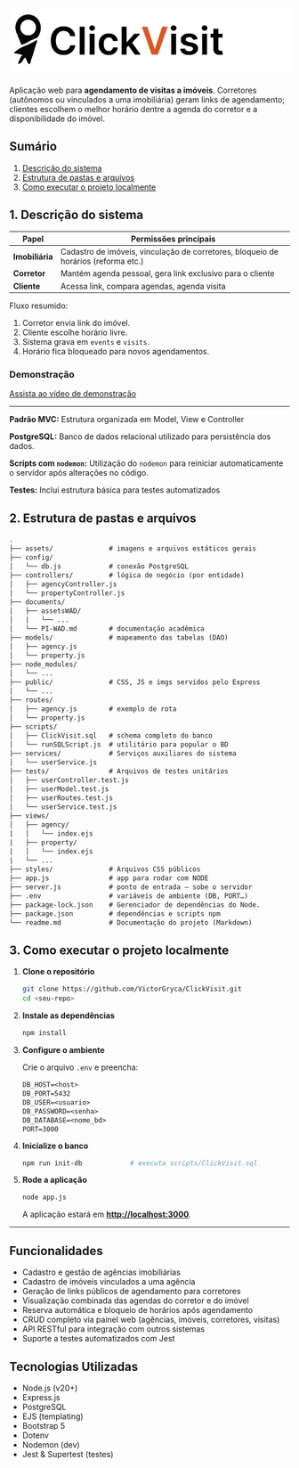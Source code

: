 ![ClickVisit](documents/assetsWAD/logoClickVisitBranco.png) 
----
Aplicação web para **agendamento de visitas a imóveis**. Corretores (autônomos ou vinculados a uma imobiliária) geram links de agendamento; clientes escolhem o melhor horário dentre a agenda do corretor e a disponibilidade do imóvel.

## Sumário

1. [Descrição do sistema](#c1)  
2. [Estrutura de pastas e arquivos](#c2)  
3. [Como executar o projeto localmente](#c3)  


## <a name="c1"></a>1. Descrição do sistema

| Papel           | Permissões principais                                                              |
| --------------- | ---------------------------------------------------------------------------------- |
| **Imobiliária** | Cadastro de imóveis, vinculação de corretores, bloqueio de horários (reforma etc.) |
| **Corretor**    | Mantém agenda pessoal, gera link exclusivo para o cliente                          |
| **Cliente**     | Acessa link, compara agendas, agenda visita                                        |

Fluxo resumido:

1. Corretor envia link do imóvel.
2. Cliente escolhe horário livre.
3. Sistema grava em `events` e `visits`.
4. Horário fica bloqueado para novos agendamentos.

### Demonstração

[Assista ao vídeo de demonstração](https://drive.google.com/file/d/1o0AENcoTsx6A9lpihsi9iEoB1boTJpUp/view?usp=sharing)

---

**Padrão MVC:** Estrutura organizada em Model, View e Controller

**PostgreSQL:** Banco de dados relacional utilizado para persistência dos dados.

**Scripts com `nodemon`:** Utilização do `nodemon` para reiniciar automaticamente o servidor após alterações no código.

**Testes:** Inclui estrutura básica para testes automatizados



## <a name="c2"></a>2. Estrutura de pastas e arquivos

```text
.
├── assets/              # imagens e arquivos estáticos gerais
├── config/
│   └── db.js            # conexão PostgreSQL
├── controllers/         # lógica de negócio (por entidade)
│   ├── agencyController.js
│   └── propertyController.js
├── documents/
│   ├── assetsWAD/
│   |   └── ...
│   └── PI-WAD.md        # documentação acadêmica
├── models/              # mapeamento das tabelas (DAO)
│   ├── agency.js
│   └── property.js
├── node_modules/ 
│   └── ...
├── public/              # CSS, JS e imgs servidos pelo Express
│   └── ...
├── routes/
│   ├── agency.js        # exemplo de rota
│   └── property.js
├── scripts/
│   ├── ClickVisit.sql   # schema completo do banco
│   └── runSQLScript.js  # utilitário para popular o BD
├── services/            # Serviços auxiliares do sistema
│   └── userService.js
├── tests/               # Arquivos de testes unitários
│   ├── userController.test.js
│   ├── userModel.test.js
│   ├── userRoutes.test.js
│   └── userService.test.js
├── views/ 
│   ├── agency/
|   │   └── index.ejs
|   ├── property/
|   │   └── index.ejs
|   └── ...
├── styles/              # Arquivos CSS públicos
├── app.js               # app para rodar com NODE
├── server.js            # ponto de entrada — sobe o servidor
├── .env                 # variáveis de ambiente (DB, PORT…)
├── package-lock.json    # Gerenciador de dependências do Node.
├── package.json         # dependências e scripts npm
└── readme.md            # Documentação do projeto (Markdown)
```

## <a name="c3"></a>3. Como executar o projeto localmente

1. **Clone o repositório**

   ```bash
   git clone https://github.com/VictorGryca/ClickVisit.git
   cd <seu-repo>
   ```

2. **Instale as dependências**

   ```bash
   npm install
   ```

3. **Configure o ambiente**

   Crie o arquivo `.env` e preencha:

   ```env
   DB_HOST=<host>
   DB_PORT=5432
   DB_USER=<usuario>
   DB_PASSWORD=<senha>
   DB_DATABASE=<nome_bd>
   PORT=3000
   ```

4. **Inicialize o banco**

   ```bash
   npm run init-db            # executa scripts/ClickVisit.sql
   ```

5. **Rode a aplicação**

   ```bash
   node app.js               
   ```

   A aplicação estará em **[http://localhost:3000](http://localhost:3000)**.

---

## Funcionalidades

- Cadastro e gestão de agências imobiliárias  
- Cadastro de imóveis vinculados a uma agência  
- Geração de links públicos de agendamento para corretores  
- Visualização combinada das agendas do corretor e do imóvel  
- Reserva automática e bloqueio de horários após agendamento  
- CRUD completo via painel web (agências, imóveis, corretores, visitas)  
- API RESTful para integração com outros sistemas  
- Suporte a testes automatizados com Jest  


## Tecnologias Utilizadas

- Node.js (v20+)  
- Express.js  
- PostgreSQL  
- EJS (templating)  
- Bootstrap 5  
- Dotenv  
- Nodemon (dev)  
- Jest & Supertest (testes)  

